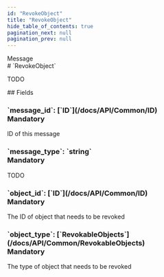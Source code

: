 ```yaml
---
id: "RevokeObject"
title: "RevokeObject"
hide_table_of_contents: true
pagination_next: null
pagination_prev: null
---
```


<div style={{ display: "flex", flexDirection: "row", alignItems: "start", justifyContent: "center" }}>
<div style={{ flexBasis: "35rem", flexGrow: "0", minWidth: "0" }}>
<div style={{ marginLeft: "1rem", marginBottom: "2rem" }}>
<div class="api-title">
<div style={{ width: "fit-content", fontWeight: 500, color: "gray" }}>
Message
</div>
# `RevokeObject`
</div>


TODO

</div>

<div style={{ marginLeft: "1rem" }}>
## Fields
</div>
<div class="field-card">
<h3>`message_id`: <span className="type-link">[`ID`](/docs/API/Common/ID)</span> <div style={{ float: "right", color: "#888888", fontSize: '10pt', fontWeight: "400" }}>Mandatory</div></h3>
ID of this message

</div>
<div class="field-card">
<h3>`message_type`: <span className="type-link">`string`</span> <div style={{ float: "right", color: "#888888", fontSize: '10pt', fontWeight: "400" }}>Mandatory</div></h3>
TODO

</div>
<div class="field-card">
<h3>`object_id`: <span className="type-link">[`ID`](/docs/API/Common/ID)</span> <div style={{ float: "right", color: "#888888", fontSize: '10pt', fontWeight: "400" }}>Mandatory</div></h3>
The ID of object that needs to be revoked

</div>
<div class="field-card">
<h3>`object_type`: <span className="type-link">[`RevokableObjects`](/docs/API/Common/RevokableObjects)</span> <div style={{ float: "right", color: "#888888", fontSize: '10pt', fontWeight: "400" }}>Mandatory</div></h3>
The type of object that needs to be revoked

</div>
</div>
</div>